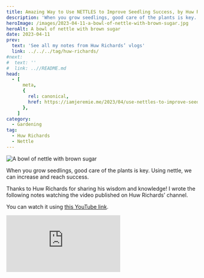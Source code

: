 ```yaml
---
title: Amazing Way to Use NETTLES to Improve Seedling Success, by Huw Richards
description: 'When you grow seedlings, good care of the plants is key. Using nettle, we can increase and reach success.'
heroImage: /images/2023-04-11-a-bowl-of-nettle-with-brown-sugar.jpg
heroAlt: A bowl of nettle with brown sugar
date: 2023-04-11
prev:
  text: 'See all my notes from Huw Richards’ vlogs'
  link: ../../../tag/huw-richards/
#next:
#  text: ''
#  link: ..//README.md
head:
  - [
      meta,
      {
        rel: canonical,
        href: https://iamjeremie.me/2023/04/use-nettles-to-improve-seedling-success-huw-richards,
      },
    ]
category:
  - Gardening
tag:
  - Huw Richards
  - Nettle
---
```


![A bowl of nettle with brown sugar](/images/2023-04-11-a-bowl-of-nettle-with-brown-sugar.jpg 'Credits: image taken from Huw Richards’ vlog')

When you grow seedlings, good care of the plants is key. Using nettle, we can increase and reach success.

Thanks to Huw Richards for sharing his wisdom and knowledge!
I wrote the following notes watching the video published on Huw Richards’ channel.

<!-- more -->

You can watch it using [this YouTube link](https://www.youtube.com/watch?v=DlLWanDZwuU).

<!-- markdownlint-disable MD033 -->
<p class="newsletter-wrapper"><iframe class="newsletter-embed" src="https://iamjeremie.substack.com/embed" frameborder="0" scrolling="no"></iframe></p>
